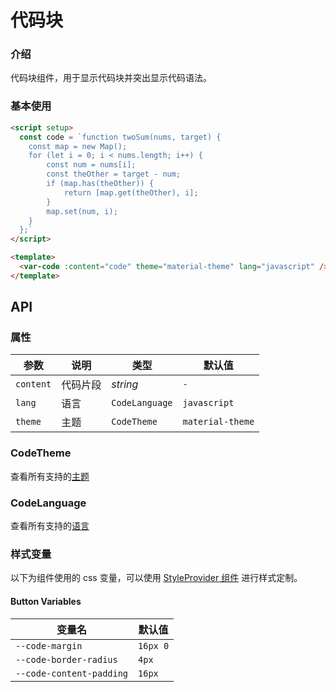 # 代码块

### 介绍

代码块组件，用于显示代码块并突出显示代码语法。

### 基本使用

```html
<script setup>
  const code = `function twoSum(nums, target) {
    const map = new Map();
    for (let i = 0; i < nums.length; i++) {
        const num = nums[i];
        const theOther = target - num;
        if (map.has(theOther)) {
            return [map.get(theOther), i];
        }
        map.set(num, i);
    }
  };`
</script>

<template>
  <var-code :content="code" theme="material-theme" lang="javascript" />
</template>
```

## API

### 属性

| 参数               | 说明                                                        | 类型            | 默认值            |
|------------------|--------------------------------------------------------------|----------------|------------------|
| `content`        | 代码片段                                                      | _string_       | `-`              |
| `lang`           | 语言                                                         | `CodeLanguage` | `javascript`     |
| `theme`          | 主题                                                         | `CodeTheme`    | `material-theme` |

### CodeTheme

查看所有支持的[主题](https://shiki.style/themes)

### CodeLanguage

查看所有支持的[语言](https://shiki.style/languages)

### 样式变量
以下为组件使用的 css 变量，可以使用 [StyleProvider 组件](#/zh-CN/style-provider) 进行样式定制。

#### Button Variables

| 变量名 | 默认值 |
| --- | --- |
| `--code-margin` | `16px 0` |
| `--code-border-radius` | `4px` |
| `--code-content-padding` | `16px` |
